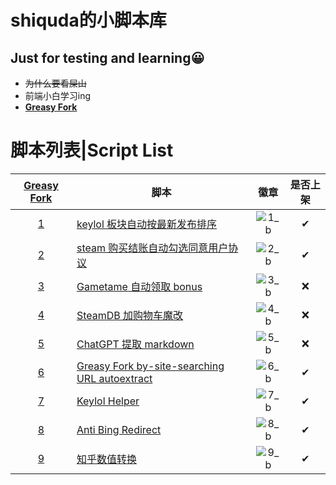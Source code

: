 
# shiquda的小脚本库

## Just for testing and learning😀

- ~~为什么要看屎山~~
- 前端小白学习ing
- **[Greasy Fork]**

# 脚本列表|Script List

|**[Greasy Fork]**|脚本|徽章|是否上架
|:--:|--|:--:|:--:|
| [1] |[keylol 板块自动按最新发布排序](/keylol板块自动按最新发布排序)  | ![1_b] |✔|
| [2] | [steam 购买结账自动勾选同意用户协议](/Steam购买结账自动勾选同意用户协议)  | ![2_b] |✔|
| [3] | [Gametame 自动领取 bonus](/Gametame自动领取bonus)  |![3_b]  |❌|
| [4] | [SteamDB 加购物车魔改](/Add%20SteamDB%20Sale%20Item%20Into%20Steam%20Chart魔改) | ![4_b] |❌|
| [5] | [ChatGPT 提取 markdown](/Enhanced%20ChatGPT) | ![5_b] |❌|
| [6] | [Greasy Fork by-site-searching URL autoextract](/Greasy%20Fork%20by-site-searching%20URL%20autoextract) | ![6_b] |✔|
| [7] | [Keylol Helper](/Keylol%20Helper) | ![7_b] |✔|
| [8] | [Anti Bing Redirect](/Anti%20Bing%20Redirect) | ![8_b] |✔|
| [9] | [知乎数值转换](/知乎数值转换) | ![9_b] |✔|

[1_b]: https://img.shields.io/badge/dynamic/json?color=%23990000&label=GreasyFork&query=total_installs&suffix=%20installs&url=https://greasyfork.org/scripts/453565.json
[1]: https://greasyfork.org/zh-CN/scripts/453565
[2_b]: https://img.shields.io/badge/dynamic/json?color=%23990000&label=GreasyFork&query=total_installs&suffix=%20installs&url=https://greasyfork.org/scripts/455146.json
[2]: https://greasyfork.org/zh-CN/scripts/455146
[3_b]: https://img.shields.io/badge/dynamic/json?color=%23990000&label=GreasyFork&query=total_installs&suffix=%20installs&url=https://greasyfork.org/scripts/456752.json
[3]: https://greasyfork.org/zh-CN/scripts/456752
[4_b]: https://img.shields.io/badge/dynamic/json?color=%23990000&label=GreasyFork&query=total_installs&suffix=%20installs&url=https://greasyfork.org/scripts/457109.json
[4]: https://greasyfork.org/zh-CN/scripts/457109
[5_b]: https://img.shields.io/badge/dynamic/json?color=%23990000&label=GreasyFork&query=total_installs&suffix=%20installs&url=https://greasyfork.org/scripts/459473.json
[5]: https://greasyfork.org/zh-CN/scripts/459473
[6_b]: https://img.shields.io/badge/dynamic/json?color=%23990000&label=GreasyFork&query=total_installs&suffix=%20installs&url=https://greasyfork.org/scripts/463040.json
[6]: https://greasyfork.org/zh-CN/scripts/463040
[7_b]: https://img.shields.io/badge/dynamic/json?color=%23990000&label=GreasyFork&query=total_installs&suffix=%20installs&url=https://greasyfork.org/scripts/468930.json
[7]: https://greasyfork.org/zh-CN/scripts/468930
[8_b]: https://img.shields.io/badge/dynamic/json?color=%23990000&label=GreasyFork&query=total_installs&suffix=%20installs&url=https://greasyfork.org/scripts/467278.json
[8]: https://greasyfork.org/zh-CN/scripts/467278
[9_b]: https://img.shields.io/badge/dynamic/json?color=%23990000&label=GreasyFork&query=total_installs&suffix=%20installs&url=https://greasyfork.org/scripts/466764.json
[9]: https://greasyfork.org/zh-CN/scripts/466764

[Greasy Fork]: https://greasyfork.org/zh-CN/users/935206-shiquda
